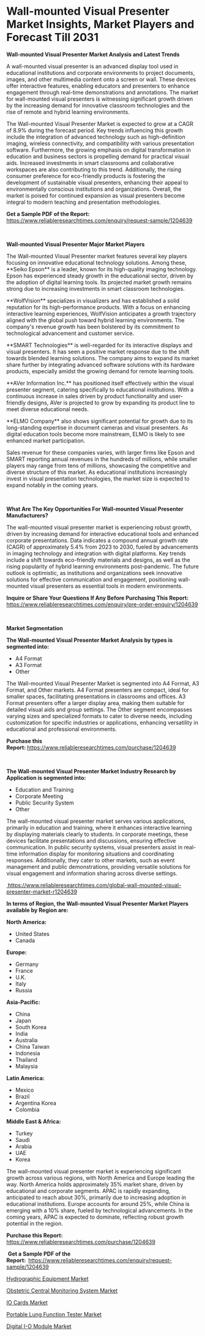 <p><h1>Wall-mounted Visual Presenter Market Insights, Market Players and Forecast Till 2031</h1></p><p><strong>Wall-mounted Visual Presenter Market Analysis and Latest Trends</strong></p>
<p><p>A wall-mounted visual presenter is an advanced display tool used in educational institutions and corporate environments to project documents, images, and other multimedia content onto a screen or wall. These devices offer interactive features, enabling educators and presenters to enhance engagement through real-time demonstrations and annotations. The market for wall-mounted visual presenters is witnessing significant growth driven by the increasing demand for innovative classroom technologies and the rise of remote and hybrid learning environments.</p><p>The Wall-mounted Visual Presenter Market is expected to grow at a CAGR of 8.9% during the forecast period. Key trends influencing this growth include the integration of advanced technology such as high-definition imaging, wireless connectivity, and compatibility with various presentation software. Furthermore, the growing emphasis on digital transformation in education and business sectors is propelling demand for practical visual aids. Increased investments in smart classrooms and collaborative workspaces are also contributing to this trend. Additionally, the rising consumer preference for eco-friendly products is fostering the development of sustainable visual presenters, enhancing their appeal to environmentally conscious institutions and organizations. Overall, the market is poised for continued expansion as visual presenters become integral to modern teaching and presentation methodologies.</p></p>
<p><strong>Get a Sample PDF of the Report:&nbsp;</strong> <a href="https://www.reliableresearchtimes.com/enquiry/request-sample/1204639?utm_campaign=1430&utm_medium=2&utm_source=Github&utm_content=ia&utm_term=16102024&utm_id=wall-mounted-visual-presenter">https://www.reliableresearchtimes.com/enquiry/request-sample/1204639</a></p>
<p>&nbsp;</p>
<p><strong>Wall-mounted Visual Presenter Major Market Players</strong></p>
<p><p>The Wall-mounted Visual Presenter market features several key players focusing on innovative educational technology solutions. Among these, **Seiko Epson** is a leader, known for its high-quality imaging technology. Epson has experienced steady growth in the educational sector, driven by the adoption of digital learning tools. Its projected market growth remains strong due to increasing investments in smart classroom technologies.</p><p>**WolfVision** specializes in visualizers and has established a solid reputation for its high-performance products. With a focus on enhancing interactive learning experiences, WolfVision anticipates a growth trajectory aligned with the global push toward hybrid learning environments. The company's revenue growth has been bolstered by its commitment to technological advancement and customer service.</p><p>**SMART Technologies** is well-regarded for its interactive displays and visual presenters. It has seen a positive market response due to the shift towards blended learning solutions. The company aims to expand its market share further by integrating advanced software solutions with its hardware products, especially amidst the growing demand for remote learning tools.</p><p>**AVer Information Inc.** has positioned itself effectively within the visual presenter segment, catering specifically to educational institutions. With a continuous increase in sales driven by product functionality and user-friendly designs, AVer is projected to grow by expanding its product line to meet diverse educational needs.</p><p>**ELMO Company** also shows significant potential for growth due to its long-standing expertise in document cameras and visual presenters. As digital education tools become more mainstream, ELMO is likely to see enhanced market participation.</p><p>Sales revenue for these companies varies, with larger firms like Epson and SMART reporting annual revenues in the hundreds of millions, while smaller players may range from tens of millions, showcasing the competitive and diverse structure of this market. As educational institutions increasingly invest in visual presentation technologies, the market size is expected to expand notably in the coming years.</p></p>
<p>&nbsp;</p>
<p><strong>What Are The Key Opportunities For Wall-mounted Visual Presenter Manufacturers?</strong></p>
<p><p>The wall-mounted visual presenter market is experiencing robust growth, driven by increasing demand for interactive educational tools and enhanced corporate presentations. Data indicates a compound annual growth rate (CAGR) of approximately 5.4% from 2023 to 2030, fueled by advancements in imaging technology and integration with digital platforms. Key trends include a shift towards eco-friendly materials and designs, as well as the rising popularity of hybrid learning environments post-pandemic. The future outlook is optimistic, as institutions and organizations seek innovative solutions for effective communication and engagement, positioning wall-mounted visual presenters as essential tools in modern environments.</p></p>
<p><strong>Inquire or Share Your Questions If Any Before Purchasing This Report:</strong> <a href="https://www.reliableresearchtimes.com/enquiry/pre-order-enquiry/1204639?utm_campaign=1430&utm_medium=2&utm_source=Github&utm_content=ia&utm_term=16102024&utm_id=wall-mounted-visual-presenter">https://www.reliableresearchtimes.com/enquiry/pre-order-enquiry/1204639</a></p>
<p>&nbsp;</p>
<p><strong>Market Segmentation</strong></p>
<p><strong>The Wall-mounted Visual Presenter Market Analysis by types is segmented into:</strong></p>
<p><ul><li>A4 Format</li><li>A3 Format</li><li>Other</li></ul></p>
<p><p>The Wall-mounted Visual Presenter Market is segmented into A4 Format, A3 Format, and Other markets. A4 Format presenters are compact, ideal for smaller spaces, facilitating presentations in classrooms and offices. A3 Format presenters offer a larger display area, making them suitable for detailed visual aids and group settings. The Other segment encompasses varying sizes and specialized formats to cater to diverse needs, including customization for specific industries or applications, enhancing versatility in educational and professional environments.</p></p>
<p><strong>Purchase this Report:&nbsp;</strong><a href="https://www.reliableresearchtimes.com/purchase/1204639?utm_campaign=1430&utm_medium=2&utm_source=Github&utm_content=ia&utm_term=16102024&utm_id=wall-mounted-visual-presenter">https://www.reliableresearchtimes.com/purchase/1204639</a></p>
<p>&nbsp;</p>
<p><strong>The Wall-mounted Visual Presenter Market Industry Research by Application is segmented into:</strong></p>
<p><ul><li>Education and Training</li><li>Corporate Meeting</li><li>Public Security System</li><li>Other</li></ul></p>
<p><p>The wall-mounted visual presenter market serves various applications, primarily in education and training, where it enhances interactive learning by displaying materials clearly to students. In corporate meetings, these devices facilitate presentations and discussions, ensuring effective communication. In public security systems, visual presenters assist in real-time information display for monitoring situations and coordinating responses. Additionally, they cater to other markets, such as event management and public demonstrations, providing versatile solutions for visual engagement and information sharing across diverse settings.</p></p>
<p><a href="https://www.reliableresearchtimes.com/global-wall-mounted-visual-presenter-market-r1204639?utm_campaign=1430&utm_medium=2&utm_source=Github&utm_content=ia&utm_term=16102024&utm_id=wall-mounted-visual-presenter">&nbsp;https://www.reliableresearchtimes.com/global-wall-mounted-visual-presenter-market-r1204639</a></p>
<p><strong>In terms of Region, the Wall-mounted Visual Presenter Market Players available by Region are:</strong></p>
<p>
    <p> <strong> North America: </strong>
        <ul>
            <li>United States</li>
            <li>Canada</li>
        </ul>
        </p> 
    <p> <strong> Europe: </strong>
        <ul>
            <li>Germany</li>
            <li>France</li>
            <li>U.K.</li>
            <li>Italy</li>
            <li>Russia</li>
        </ul>
        </p> 
    <p> <strong> Asia-Pacific: </strong>
        <ul>
            <li>China</li>
            <li>Japan</li>
            <li>South Korea</li>
            <li>India</li>
            <li>Australia</li>
            <li>China Taiwan</li>
            <li>Indonesia</li>
            <li>Thailand</li>
            <li>Malaysia</li>
        </ul>
        </p> 
    <p> <strong> Latin America: </strong>
        <ul>
            <li>Mexico</li>
            <li>Brazil</li>
            <li>Argentina Korea</li>
            <li>Colombia</li>
        </ul>
        </p> 
    <p> <strong> Middle East & Africa: </strong>
        <ul>
            <li>Turkey</li>
            <li>Saudi</li>
            <li>Arabia</li>
            <li>UAE</li>
            <li>Korea</li>
        </ul>
    </p>
    </p>
<p><p>The wall-mounted visual presenter market is experiencing significant growth across various regions, with North America and Europe leading the way. North America holds approximately 35% market share, driven by educational and corporate segments. APAC is rapidly expanding, anticipated to reach about 30%, primarily due to increasing adoption in educational institutions. Europe accounts for around 25%, while China is emerging with a 10% share, fueled by technological advancements. In the coming years, APAC is expected to dominate, reflecting robust growth potential in the region.</p></p>
<p><strong>Purchase this Report: </strong><a href="https://www.reliableresearchtimes.com/purchase/1204639?utm_campaign=1430&utm_medium=2&utm_source=Github&utm_content=ia&utm_term=16102024&utm_id=wall-mounted-visual-presenter">https://www.reliableresearchtimes.com/purchase/1204639</a></p>
<p>&nbsp;<strong>Get a Sample PDF of the Report:&nbsp;&nbsp;</strong><a href="https://www.reliableresearchtimes.com/enquiry/request-sample/1204639?utm_campaign=1430&utm_medium=2&utm_source=Github&utm_content=ia&utm_term=16102024&utm_id=wall-mounted-visual-presenter">https://www.reliableresearchtimes.com/enquiry/request-sample/1204639</a></p>
<p><strong></strong></p>
<p><p><a href="https://issuu.com/reportprime-2/docs/hydrographic-equipment-market-size-_cecce8e6bbb620?utm_campaign=1430&utm_medium=2&utm_source=Github&utm_content=ia&utm_term=16102024&utm_id=wall-mounted-visual-presenter">Hydrographic Equipment Market</a></p><p><a href="https://github.com/Krish2023na/Market-Research-Report-List-6/blob/main/obstetric-central-monitoring-system-market.md?utm_campaign=1430&utm_medium=2&utm_source=Github&utm_content=ia&utm_term=16102024&utm_id=wall-mounted-visual-presenter">Obstetric Central Monitoring System Market</a></p><p><a href="https://www.linkedin.com/pulse/io-cards-market-growth-outlook-from-2024-2031-projecting-83-cfcgf?trk=public_post_embed_feed-article-content&utm_campaign=1430&utm_medium=2&utm_source=Github&utm_content=ia&utm_term=16102024&utm_id=wall-mounted-visual-presenter">IO Cards Market</a></p><p><a href="https://www.linkedin.com/pulse/portable-lung-function-tester-market-research-report-forecast-ub6fc?trk=public_post_embed_feed-article-content&utm_campaign=1430&utm_medium=2&utm_source=Github&utm_content=ia&utm_term=16102024&utm_id=wall-mounted-visual-presenter">Portable Lung Function Tester Market</a></p><p><a href="https://www.linkedin.com/pulse/digital-i-o-module-market-size-segmentation-trends-growth-analysis-wl04f?trk=public_post_embed_feed-article-content&utm_campaign=1430&utm_medium=2&utm_source=Github&utm_content=ia&utm_term=16102024&utm_id=wall-mounted-visual-presenter">Digital I-O Module Market</a></p></p>